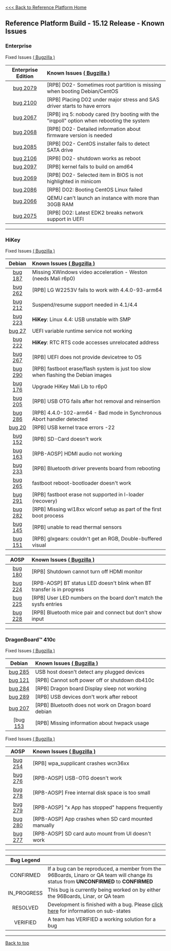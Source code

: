 [<<< Back to Reference Platform Home](https://github.com/96boards/documentation/wiki/Reference-Platform-Home)

## Reference Platform Build - 15.12 Release - Known Issues

### Enterprise

Fixed Issues
<a href="https://bugs.linaro.org/buglist.cgi?bug_status=RESOLVED&bug_status=VERIFIED&component=Enterprise&list_id=8645&product=Reference%20Platforms&query_format=advanced&version=16.03" target="_blank">( Bugzilla )</a>

|  Enterprise Edition   | Known Issues  <a href="https://bugs.linaro.org/buglist.cgi?bug_status=CONFIRMED&bug_status=IN_PROGRESS&component=Enterprise&list_id=8646&product=Reference%20Platforms&query_format=advanced&version=16.03" target="_blank">( Bugzilla )</a> |
|:-----:|:-----|
|[bug 2079](https://bugs.linaro.org/show_bug.cgi?id=2079)| [RPB] D02- Sometimes root partition is missing when booting Debian/CentOS|
|[bug 2100](https://bugs.linaro.org/show_bug.cgi?id=2100)| [RPB] Placing D02 under major stress and SAS driver starts to have errors|
|[bug 2067](https://bugs.linaro.org/show_bug.cgi?id=2067)| [RPB] irq 5: nobody cared (try booting with the "irqpoll" option when rebooting the system|
|[bug 2068](https://bugs.linaro.org/show_bug.cgi?id=2068)| [RPB] D02- Detailed information about firmware version is needed|
|[bug 2085](https://bugs.linaro.org/show_bug.cgi?id=2085)| [RPB] D02- CentOS installer fails to detect SATA drive|
|[bug 2106](https://bugs.linaro.org/show_bug.cgi?id=2206)| [RPB] D02- shutdown works as reboot|
|[bug 2097](https://bugs.linaro.org/show_bug.cgi?id=2097)| [RPB] kernel fails to build on amd64|
|[bug 2069](https://bugs.linaro.org/show_bug.cgi?id=2069)| [RPB] D02- Selected item in BIOS is not highlighted in minicom|
|[bug 2086](https://bugs.linaro.org/show_bug.cgi?id=2086)| [RPB] D02: Booting CentOS Linux failed|
|[bug 2066](https://bugs.linaro.org/show_bug.cgi?id=2066)| QEMU can't launch an instance with more than 30GB RAM|
|[bug 2075](https://bugs.linaro.org/show_bug.cgi?id=2075)| [RPB] D02: Latest EDK2 breaks network support in UEFI|

***

### HiKey

Fixed Issues <a href="https://bugs.96boards.org/buglist.cgi?bug_status=RESOLVED&bug_status=VERIFIED&classification=Consumer%20Edition%20Boards&list_id=1613&product=HiKey&query_format=advanced&target_milestone=Reference%20Software%20Platform%20-%2016.03" target="_blank">( Bugzilla )</a>

| Debian    | Known Issues  <a href="https://bugs.96boards.org/buglist.cgi?bug_status=CONFIRMED&bug_status=IN_PROGRESS&classification=Consumer%20Edition%20Boards&component=ARM%20Trusted%20Firmware&component=Debian&component=default&component=Documentation&component=Graphics&component=Linux%20Kernel&component=OPTEE&component=U-Boot&component=UEFI&component=USB%20Tools&component=Utilities&component=WIFI&list_id=1615&product=HiKey&query_format=advanced&version=RPB%2015.12&version=RPB%2016.03&version=RPB%2016.06" target="_blank">( Bugzilla )</a>   |
|:-----:|:-----|
|[bug 187](https://bugs.96boards.org/show_bug.cgi?id=187)| Missing XWindows video acceleration - Weston (needs Mali r6p0)|
|[bug 262](https://bugs.96boards.org/show_bug.cgi?id=262)| [RPB] LG W2253V fails to work with 4.4.0-93-arm64|
|[bug 212](https://bugs.96boards.org/show_bug.cgi?id=212)| Suspend/resume support needed in 4.1/4.4|
[bug 223](https://bugs.96boards.org/show_bug.cgi?id=223)| **HiKey**: Linux 4.4: USB unstable with SMP|
|[bug 27](https://bugs.96boards.org/show_bug.cgi?id=27)| UEFI variable runtime service not working|
|[bug 222](https://bugs.96boards.org/show_bug.cgi?id=222)| **HiKey**: RTC RTS code accesses unrelocated address|
|[bug 267](https://bugs.96boards.org/show_bug.cgi?id=267)| [RPB] UEFI does not provide devicetree to OS|
|[bug 290](https://bugs.96boards.org/show_bug.cgi?id=290)| [RPB] fastboot erase/flash system is just too slow when flashing the Debian images|
|[bug 176](https://bugs.96boards.org/show_bug.cgi?id=176)| Upgrade HiKey Mali Lib to r6p0|
|[bug 205](https://bugs.96boards.org/show_bug.cgi?id=205)| [RPB] USB OTG fails after hot removal and reinsertion|
|[bug 286](https://bugs.96boards.org/show_bug.cgi?id=286)| [RPB] 4.4.0-102-arm64 - Bad mode in Synchronous Abort handler detected|
|[bug 20](https://bugs.96boards.org/show_bug.cgi?id=20)| [RPB] USB kernel trace errors -22|
|[bug 152](https://bugs.96boards.org/show_bug.cgi?id=152)| [RPB] SD-Card doesn't work|
|[bug 163](https://bugs.96boards.org/show_bug.cgi?id=163)| [RPB-AOSP] HDMI audio not working|
|[bug 233](https://bugs.96boards.org/show_bug.cgi?id=233)| [RPB] Bluetooth driver prevents board from rebooting|
|[bug 265](https://bugs.96boards.org/show_bug.cgi?id=265)| fastboot reboot-bootloader doesn't work|
|[bug 291](https://bugs.96boards.org/show_bug.cgi?id=291)| [RPB] fastboot erase not supported in l-loader (recovery)|
|[bug 282](https://bugs.96boards.org/show_bug.cgi?id=282)| [RPB] Missing wl18xx wlconf setup as part of the first boot process|
|[bug 145](https://bugs.96boards.org/show_bug.cgi?id=145)| [RPB] unable to read thermal sensors|
|[bug 151](https://bugs.96boards.org/show_bug.cgi?id=151)| [RPB] glxgears: couldn't get an RGB, Double-buffered visual|

| AOSP     | Known Issues   <a href="https://bugs.96boards.org/buglist.cgi?bug_status=CONFIRMED&bug_status=IN_PROGRESS&classification=Consumer%20Edition%20Boards&component=AOSP&list_id=1617&product=HiKey&query_format=advanced&version=RPB%2015.12&version=RPB%2016.03&version=RPB%2016.06" target="_blank">( Bugzilla )</a>  |
|:-----:|:------|
|[bug 180](https://bugs.96boards.org/show_bug.cgi?id=180)| [RPB] Shutdown cannot turn off HDMI monitor|
|[bug 224](https://bugs.96boards.org/show_bug.cgi?id=224)| [RPB-AOSP] BT status LED doesn't blink when BT transfer is in progress|
|[bug 225](https://bugs.96boards.org/show_bug.cgi?id=225)| [RPB] User LED numbers on the board don't match the sysfs entries|
|[bug 228](https://bugs.96boards.org/show_bug.cgi?id=228)| [RPB] Bluetooth mice pair and connect but don't show input|

***

### DragonBoard™ 410c

Fixed Issues
<a href="https://bugs.96boards.org/buglist.cgi?bug_status=RESOLVED&bug_status=VERIFIED&classification=Consumer%20Edition%20Boards&component=Android&component=Bootloader%20%2F%20Firmware&component=Documentation&component=Kernel&component=OpenEmbedded%20%2F%20Yocto&component=Tools%20%2F%20Installer&component=Ubuntu%20%2F%20Debian&list_id=1623&product=Dragonboard%20410c&query_format=advanced&resolution=---&resolution=FIXED&resolution=INVALID&resolution=WONTFIX&resolution=WORKSFORME&resolution=NON%20REPRODUCIBLE&version=RPB%2016.03" target="_blank">( Bugzilla )</a>

| Debian | Known Issues <a href="https://bugs.96boards.org/buglist.cgi?bug_status=CONFIRMED&bug_status=IN_PROGRESS&classification=Consumer%20Edition%20Boards&component=Android&component=Bootloader%20%2F%20Firmware&component=Documentation&component=Kernel&component=OpenEmbedded%20%2F%20Yocto&component=Tools%20%2F%20Installer&component=Ubuntu%20%2F%20Debian&list_id=1620&product=Dragonboard%20410c&query_format=advanced&resolution=---&version=RPB%2015.12&version=RPB%2016.03" target="_blank">( Bugzilla )</a>|
|:-------:|:---------|
| [bug 285](https://bugs.96boards.org/show_bug.cgi?id=285) | USB host doesn't detect any plugged devices |
| [bug 121](https://bugs.96boards.org/show_bug.cgi?id=121) | [RPB] Cannot soft power off or shutdown db410c |
| [bug 284](https://bugs.96boards.org/show_bug.cgi?id=284) | [RPB] Dragon board Display sleep not working |
| [bug 289](https://bugs.96boards.org/show_bug.cgi?id=289) | [RPB] USB devices don't work after reboot |
| [bug 207](https://bugs.96boards.org/show_bug.cgi?id=207) | [RPB] Bluetooth does not work on Dragon board debian |
| [bug [153](https://bugs.96boards.org/show_bug.cgi?id=153) | [RPB] Missing information about hwpack usage|


Fixed Issues
<a href="https://bugs.96boards.org/buglist.cgi?bug_status=RESOLVED&bug_status=VERIFIED&classification=Consumer%20Edition%20Boards&component=AOSP&list_id=1621&product=Dragonboard%20410c&query_format=advanced&version=RPB%2016.03" target="_blank">( Bugzilla )</a>


| AOSP | Known Issues <a href="https://bugs.96boards.org/buglist.cgi?bug_status=CONFIRMED&bug_status=IN_PROGRESS&classification=Consumer%20Edition%20Boards&component=AOSP&list_id=1619&product=Dragonboard%20410c&query_format=advanced&resolution=---&version=RPB%2015.12&version=RPB%2016.03" target="_blank">( Bugzilla )</a> |
|:----------:|:-----------|
| [bug 254](https://bugs.96boards.org/show_bug.cgi?id=254) |  [RPB] wpa_supplicant crashes wcn36xx |
| [bug 276](https://bugs.96boards.org/show_bug.cgi?id=276) | [RPB-AOSP] USB-OTG doesn't work |
| [bug 278](https://bugs.96boards.org/show_bug.cgi?id=278) | [RPB-AOSP] Free internal disk space is too small |
| [bug 279](https://bugs.96boards.org/show_bug.cgi?id=279) | [RPB-AOSP] "x App has stopped" happens frequently |
| [bug 280](https://bugs.96boards.org/show_bug.cgi?id=280) | [RPB-AOSP] App crashes when SD card mounted manually |
| [bug 277](https://bugs.96boards.org/show_bug.cgi?id=277) | [RPB-AOSP] SD card auto mount from UI doesn't work |


***



| Bug Legend   |        |
|:-----:|:-------|
| CONFIRMED      | If a bug can be reproduced, a member from the 96Boards, Linaro or QA team will change its status from **UNCONFIRMED** to **CONFIRMED** |
| IN_PROGRESS    |  This bug is currently being worked on by either the 96Boards, Linar, or QA team    |
|   RESOLVED  | Development is finished with a bug. Please [click here](https://wiki.documentfoundation.org/QA/Bugzilla/Fields/Status/RESOLVED) for information on sub-states  |
| VERIFIED | A team has VERIFIED a working solution for a bug |

***

[Back to top](https://github.com/96boards/documentation/wiki/RPB-16.03-Known-Issues)